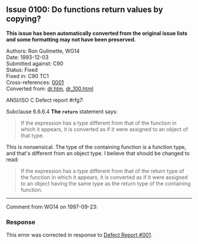 ## Issue 0100: Do functions return values by copying?

**This issue has been automatically converted from the original issue lists and some formatting may not have been preserved.**

Authors: Ron Guilmette, WG14  
Date: 1993-12-03  
Submitted against: C90  
Status: Fixed  
Fixed in: C90 TC1  
Cross-references: [0001](issue0001.md)  
Converted from: [dr.htm](https://www.open-std.org/jtc1/sc22/wg14/www/docs/dr.htm), [dr_100.html](https://www.open-std.org/jtc1/sc22/wg14/www/docs/dr_100.html)

ANSI/ISO C Defect report #rfg7:

Subclause 6.6.6.4 **The `return`** statement says:

> If the expression has a type different from that of the function in which it
> appears, it is converted as if it were assigned to an object of that type.

This is nonsensical. The type of the containing function is a function type, and
that's different from an object type. I believe that should be changed to read:

> If the expression has a type different from that of the return type of the
> function in which it appears, it is converted as if it were assigned to an
> object having the same type as the return type of the containing function.

---

Comment from WG14 on 1997-09-23:

### Response

This error was corrected in response to [Defect Report #001](issue0001.md).
